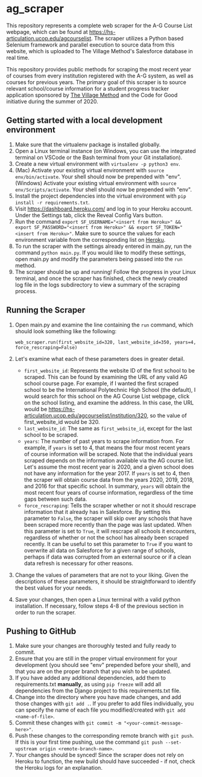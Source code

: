 # ag_scraper

This repository represents a complete web scraper for the A-G Course List webpage, which can be found at
https://hs-articulation.ucop.edu/agcourselist. The scraper utilizes a Python based Selenium framework and
parallel execution to source data from this website, which is uploaded to The Village Method's Salesforce
database in real time.

This repository provides public methods for scraping the most recent
year of courses from every institution registered with the A-G system, as well as courses for previous years.
The primary goal of this scraper is to source relevant school/course information for a student progress tracker
application sponsored by [The Village Method](https://thevillagemethod.org/) and the Code for Good initiative
during the summer of 2020.

## Getting started with a local development environment 

1. Make sure that the virtualenv package is installed globally.
2. Open a Linux terminal instance (on Windows, you can use the integrated terminal on VSCode or the Bash terminal from your Git installation). 
3. Create a new virtual environment with `virtualenv -p python3 env`.
4. (Mac) Activate your existing virtual environment with `source env/bin/activate`. Your shell should now be prepended with "env".  
   (Windows) Activate your existing virtual environment with `source env/Scripts/activate`. Your shell should now be prepended with "env".
5. Install the project dependencies into the virtual environment with `pip install -r requirements.txt`.
6. Visit https://dashboard.heroku.com/ and log in to your Heroku account. Under the Settings tab, click the Reveal Config Vars button.
7. Run the command `export SF_USERNAME="<insert from Heroku>" && export SF_PASSWORD="<insert from Heroku>" && export SF_TOKEN="<insert from Heroku>"`. Make sure to source the values for each environment variable from the corresponding list on [Heroku](https://dashboard.heroku.com/apps/the-village-method-app/settings).
8. To run the scraper with the settings already entered in main.py, run the command `python main.py`. If you would like to modify these settings, open main.py and modify the parameters being passed into the `run` method.
9. The scraper should be up and running! Follow the progress in your Linux terminal, and once the scraper has finished, check the newly created log file in the logs subdirectory to view a summary of the scraping process.

## Running the Scraper

1. Open main.py and examine the line containing the `run` command, which should look something like the following:

   `web_scraper.run(first_website_id=320, last_website_id=350, years=4, force_rescraping=False)`

2. Let's examine what each of these parameters does in greater detail.  
   * `first_website_id`: Represents the website ID of the first school to be scraped. This can be found by examining the URL of any valid AG school course page. For example, if I wanted the first scraped school to be the International Polytechnic High School (the default), I would search for this school on the AG Course List webpage, click on the school listing, and examine the address. In this case, the URL would be https://hs-articulation.ucop.edu/agcourselist/institution/320, so the value of first_website_id would be 320.
   * `last_website_id`: The same as `first_website_id`, except for the last school to be scraped.
   * `years`: The number of past years to scrape information from. For example, if `years` is set to 4, that means the four most recent years of course information will be scraped. Note that the individual years scraped depends on the information available via the AG course list. Let's assume the most recent year is 2020, and a given school does not have any information for the year 2017. If `years` is set to 4, then the scraper will obtain course data from the years 2020, 2019, 2018, and 2016 for that specific school. In summary, `years` will obtain the most recent four years of course information, regardless of the time gaps between such data.
   * `force_rescraping`: Tells the scraper whether or not it should rescrape information that it already has in Salesforce. By setting this parameter to `False`, the scraper will skip over any schools that have been scraped more recently than the page was last updated. When this parameter is set to `True`, it will rescrape all schools it encounters, regardless of whether or not the school has already been scraped recently. It can be useful to set this parameter to `True` if you want to overwrite all data on Salesforce for a given range of schools, perhaps if data was corrupted from an external source or if a clean data refresh is necessary for other reasons.

3. Change the values of parameters that are not to your liking. Given the descriptions of these parameters, it should be straightforward to identify the best values for your needs.

4. Save your changes, then open a Linux terminal with a valid python installation. If necessary, follow steps 4-8 of the previous section in order to run the scraper.

## Pushing to GitHub

1. Make sure your changes are thoroughly tested and fully ready to commit.
2. Ensure that you are still in the proper virtual environment for your development (you should see "env" prepended before your shell), and that you are on the proper branch that you wish to be updated.
3. If you have added any additional dependencies, add them to requirements.txt **manually**, as using `pip freeze` will add all dependencies from the Django project to this requirements.txt file.
4. Change into the directory where you have made changes, and add those changes with `git add .`. If you prefer to add files individually, you can specify the name of each file you modified/created with `git add <name-of-file>`.
5. Commit these changes with `git commit -m "<your-commit-message-here>"`.
6. Push these changes to the corresponding remote branch with `git push`. If this is your first time pushing, use the command `git push --set-upstream origin <remote-branch-name>`.
7. Your changes should be synced! Since the scraper does not rely on Heroku to function, the new build should have succeeded - if not, check the Heroku logs for an explanation.
